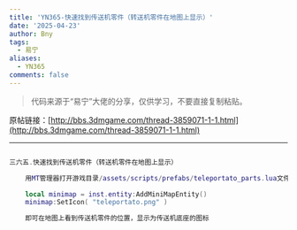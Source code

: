 ```yaml
---
title: 'YN365-快速找到传送机零件（转送机零件在地图上显示）'
date: '2025-04-23'
author: Bny
tags:
  - 易宁
aliases:
  - YN365
comments: false
---
```


> 代码来源于“易宁”大佬的分享，仅供学习，不要直接复制粘贴。

原帖链接：[http://bbs.3dmgame.com/thread-3859071-1-1.html](http://bbs.3dmgame.com/thread-3859071-1-1.html)

---

```lua  

三六五.快速找到传送机零件（转送机零件在地图上显示）	用MT管理器打开游戏目录/assets/scripts/prefabs/teleportato_parts.lua文件，在inst:AddComponent("inspectable")的下一行插入以下内容：	local minimap = inst.entity:AddMiniMapEntity()	minimap:SetIcon( "teleportato.png" )	即可在地图上看到传送机零件的位置，显示为传送机底座的图标

```  

